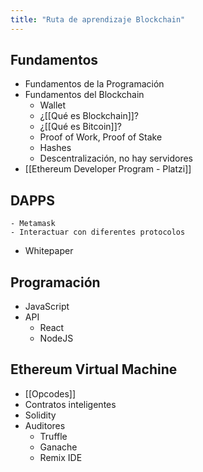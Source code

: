 ```yaml
---
title: "Ruta de aprendizaje Blockchain"
---
```


## Fundamentos
- Fundamentos de la Programación
- Fundamentos del Blockchain
	- Wallet
	- ¿[[Qué es Blockchain]]?
	- ¿[[Qué es Bitcoin]]?
	- Proof of Work, Proof of Stake
	- Hashes
	- Descentralización, no hay servidores
- [[Ethereum Developer Program - Platzi]]

## DAPPS
	- Metamask
	- Interactuar con diferentes protocolos
- Whitepaper

## Programación
- JavaScript
- API
	- React
	- NodeJS

## Ethereum Virtual Machine
- [[Opcodes]]
- Contratos inteligentes
- Solidity
- Auditores
	- Truffle
	- Ganache
	- Remix IDE